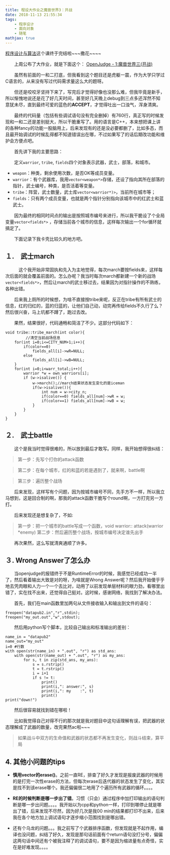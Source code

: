 ```yaml
---
title: 程设大作业之魔兽世界3：开战
date: 2018-11-13 21:55:34
tags: 
    - 程序设计
    - 面向对象
    - 随笔
mathjax: true
---
```


[程序设计与算法](https://www.icourse163.org/learn/PKU-1002029030?tid=1003186012#/learn/forumindex)这个课终于完结啦\~\~\~撒花\~\~\~\~

　　上周公布了大作业，就是下面这个：
[OpenJudge - 1:魔兽世界三(开战)](http://cxsjsxmooc.openjudge.cn/2018t3fallwar/1/)


　　虽然有前面的一和二打底，但我看到这个题目还是虎躯一震，作为大学只学过C语言的，从来没有写过代码需求量这么大的题呀。

　　但还是咬咬牙坚持下来了，写完后才觉得好像也没那么难，但我毕竟是新手，所以惭愧地说还是花了好几天时间，甚至好几天晚上debug到三点多还浑然不知意犹未尽，直到最终可爱的蓝色的**ACCEPT**，才觉得吐出一口浊气，浑身清爽。

　　最终的代码量（包括有些调试语句没有完全删掉）有760行，真正写的时候发现和一和二还是差别挺大，所以干脆重写了。用的语言是C++，本来想把课上讲的各种fancy的功能一股脑用上，后来发现有的还是没必要都删了，比如多态，而且最开始调试的时候乱得都不知道错误出在哪，不过如果写了的话后期改功能和维护会方便点吧。

　　首先讲下我的主要思路：

　　定义`warrior`, `tribe`, `fields`四个对象表示武器，武士，部落，和城市。

- `weapon`：种类，剩余使用次数，是否OK等成员变量。
- `warrior`：有个武器库，我用`vector<weapon*>`存储，还设了指向其所在部落的指针，武士编号，种类，是否活着等变量。
- `tribe`：阵营，武士数量，武士库`vector<warrior*)>`，当前所在城市等；
- `fields`：只有两个成员变量，也就是两个指针分别指向该城市中的红武士和蓝武士。

　　因为最终的相同时间点的输出是按照城市编号来进行，所以我干脆设了个全局变量`vector<fields*>` ，存储当前各个城市的信息，这样每次输出一个for循环就搞定了。

　　下面记录下我卡壳比较久的地方吧。

## １.　武士march
　　　这个我开始非常固执和先入为主地觉得，每次march要按fields来，这样每次后面的就会覆盖前面的。怎么办呢？我当时每次march都新建一个新的战场`vector<fields*>`，然后让march的武士移过去，结果因为对指针操作的不熟练，各种出错。

　　后来我上厕所的时候想，为啥不直接按tribe来呢，反正在tribe有所有武士的信息，红的归红的，蓝的归蓝的，让他们自己动，动完再传给fields不久行了么？然后很兴奋，马上坑都不蹲了，跑过去改。

　　果然，结果很好，代码通畅和简洁了不少。这部分代码如下：

```cp
void tribe::tribe_march(int color){
         //清空当前战场信息
    for(int i=0;i<=CITY_NUM+1;i++){
        if(color==0)
            fields_all[i]->wR=NULL;
        else
            fields_all[i]->wB=NULL;
    }
    for(int i=0;i<warr_total;i++){
        warrior *w = own_warriors[i];
        if (w->isalive()) {
            w->march();//march结束状态发生变化的是iceman
            if(w->isalive()){
                int num = w->city_n;
                if(color==0) fields_all[num]->wR = w;
                if(color==1) fields_all[num]->wB = w;
            }
        }
    }
}
```

## ２.　武士battle

　　这个是我当时觉得很难的，所以放到最后才敢写。同样，我开始想得很纠结：

>第一步：先写个打你的attack函数

>第二步：在每个城市，红的和蓝的若是遇到了，就来啊，battle啊

>第三步：遍历整个战场

　　后来发现，这样写有个问题，因为按城市编号不同，先手方不一样，所以我立马想到，这是回合制的啊，那我的attack函数干脆写个round啊，一方打完另一方打。

　　后来发现还是想复杂了，不如:

> 第一步：把一个城市的battle写成一个函数，void warrior:: attack(warrior *enemy)
> 第二步：然后遍历整个战场，按城市编号决定谁先出手


　　再次果然，这么写就清爽通顺了许多。

## ３. Wrong Answer了怎么办

　　当openjudge的报错终于不是RuntimeError的时候，我感觉已经成功一半了，然后看着输出大致是对的呀，为啥就是Wrong Answer呢？然后我开始傻乎乎地去凭肉眼和人力一个一个去比对，动用了以前发现单层材料的眼力劲，看哪里出错了，实在找不出来，还觉得自己挺对。这时候，感谢网络，我找到了解决办法。

　　首先，我们在main函数里加两句从文件接收输入和输出到文件的语句：

```cp
freopen("datapub2.in","r",stdin);
freopen("my_out.out","w",stdout);
```


　　然后用python写个脚本，比较自己输出和标准输出的差别：

```pyth
name_in = "datapub2"
name_out="my_out" 
i=0 #行数
with open(str(name_in) + ".out", "r") as std_ans:
    with open(str(name_out) + ".out", "r") as my_ans:
        for s, t in zip(std_ans, my_ans):
            s = s.rstrip()
            t = t.rstrip()
            i = i+1
            if s != t:
                print()
                print(i,": answer:", s)
                print(i,": my    :", t)
                print()
print("down!")
```

　　然后很容易就找到错在哪啦！

　　比如我觉得自己对得不行的那次就是我对题目中这句话理解有误，把武器的状态理解成了武器的数量，改完果然ac啦~~~
>如果战斗中双方的生命值和武器的状态都不再发生变化，则战斗结束，算平局

## 4.  其他小问题的tips

- **慎用vector的erase()**。之前一直RE，排查了好久才发现是报废武器的时候用的是打完一次性erase的方法，但每次erase后迭代器的状态发生了变化，其实是找不到该erase哪个。我还偏偏很二地用了个遍历所有武器的循环。。。。

- **RE的时候判断是哪一步出了错**。习惯（只会）通过程序中加打印输出的语句判断是哪一步出问题。。。。我开始以为cpp和python一样，打印到哪停止就是哪出了错，后来发现不尽然，因为好几次是我00 min的结果都打印不出来，后来我在各个地方加上调试语句才逐步缩小范围找到是哪出错。

- 还有个乌龙的问题。。。我之前写了个武器排序函数，但发现就是不起作用，编译也没问题，纠结了好久，发现是那句话前面有个return语句没打分号，偏偏这两句话中间还有个被我注释了的调试语句，要不是因为缩进量有点奇怪，实在是好难发现。。。。

